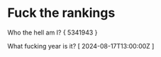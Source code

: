 # Fuck the rankings

Who the hell am I?
{ 5341943 }

What fucking year is it?
[ 2024-08-17T13:00:00Z ]
